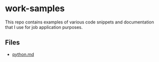 # work-samples

This repo contains examples of various code snippets and documentation that I use for job application purposes.

## Files

- [python.md](python.md)

